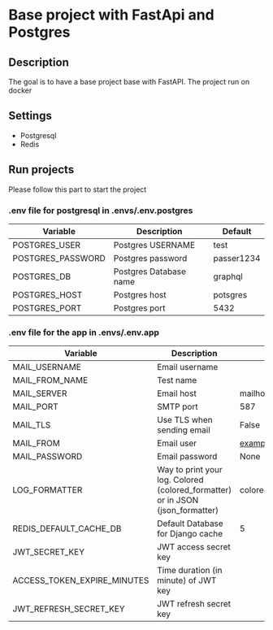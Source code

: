 # Base project with FastApi and Postgres

## Description
The goal is to have a base project base with FastAPI. The project run on docker

## Settings
* Postgresql
* Redis

## Run projects

Please follow this part to start the project

### .env file for postgresql in .envs/.env.postgres
| Variable          | Description            | Default    |
|-------------------|------------------------|------------|
| POSTGRES_USER     | Postgres USERNAME      | test       |
| POSTGRES_PASSWORD | Postgres password      | passer1234 |
| POSTGRES_DB       | Postgres Database name | graphql    |
| POSTGRES_HOST     | Postgres host          | potsgres   |
| POSTGRES_PORT     | Postgres port          | 5432       |

### .env file for the app in .envs/.env.app
| Variable                    | Description                                                                    | Default             | Example        |
|-----------------------------|--------------------------------------------------------------------------------|---------------------|----------------|
| MAIL_USERNAME               | Email username                                                                 |                     | Test           |
| MAIL_FROM_NAME              | Test name                                                                      |                     | test name      |
| MAIL_SERVER                 | Email host                                                                     | mailhog             | smtp.gmail.com |
| MAIL_PORT                   | SMTP port                                                                      | 587                 |                |
| MAIL_TLS                    | Use TLS when sending email                                                     | False               |                |
| MAIL_FROM                   | Email user                                                                     | example@example.com |                |
| MAIL_PASSWORD               | Email password                                                                 | None                |                |
| LOG_FORMATTER               | Way to print your log. Colored (colored_formatter) or in JSON (json_formatter) | colored_formatter   |                |
| REDIS_DEFAULT_CACHE_DB      | Default Database for Django cache                                              | 5                   | 0              |
| JWT_SECRET_KEY              | JWT access secret key                                                          |                     |                |
| ACCESS_TOKEN_EXPIRE_MINUTES | Time duration  (in minute) of JWT key                                          |                     |                |
| JWT_REFRESH_SECRET_KEY      | JWT refresh secret key                                                         |                     |                |

